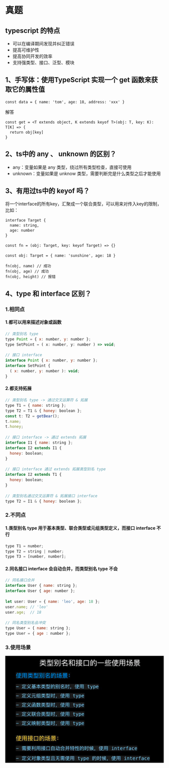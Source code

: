 # 真题
## typescript 的特点

- 可以在编译期间发现并纠正错误
- 提高可维护性
- 提高协同开发的效率
- 支持强类型、接口、泛型、模块
## 1、手写体：使用TypeScript 实现一个 get 函数来获取它的属性值
```
const data = { name: 'tom', age: 18, address: 'xxx' }
```
解答
```
const get = <T extends object, K extends keyof T>(obj: T, key: K): T[K] => {
  return obj[key]
}
```

## 2、ts中的 any 、 unknown 的区别？
- any：变量如果是 any 类型，绕过所有类型检查，直接可使用
- unknown：变量如果是 unknow 类型，需要判断完是什么类型之后才能使用

## 3、有用过ts中的 keyof 吗？
将一个interface的所有key，汇聚成一个联合类型，可以用来对传入key的限制，比如：
```
interface Target {
  name: string,
  age: number
}

const fn = (obj: Target, key: keyof Target) => {}

const obj: Target = { name: 'sunshine', age: 18 }

fn(obj, name) // 成功
fn(obj, age) // 成功
fn(obj, height) // 报错
```

## 4、type 和 interface 区别？

### 1.相同点
#### 1.都可以用来描述对象或函数
```js
// 类型别名 type
type Point = { x: number, y: number };
type SetPoint = ( x: number, y: number ) => void;

// 接口 interface
interface Point { x: number, y: number };
interface SetPoint {
  ( x: number, y: number ): void;
} 
```

#### 2.都支持拓展 
```js
// 类型别名 type -> 通过交叉运算符 & 拓展
type T1 = { name: string };
type T2 = T1 & { honey: boolean };
const t: T2 = getBear();
t.name;
t.honey;

// 接口 interface -> 通过 extends 拓展
interface I1 { name: string };
interface I2 extends I1 {
  honey: boolean;
}

// 接口 interface 通过 extends 拓展类型别名 type
interface I2 extends T1 {
  honey: boolean;
}

// 类型别名通过交叉运算符 & 拓展接口 interface
type T2 = I1 & { honey: boolean };
```

### 2.不同点
#### 1.类型别名 type 用于基本类型、联合类型或元组类型定义，而接口 interface 不行
```js
type T1 = number;
type T2 = string | number;
type T3 = [number, number];
```

#### 2.同名接口 interface 会自动合并，而类型别名 type 不会 
```js
// 同名接口合并
interface User { name: string };
interface User { age: number };

let user: User = { name: 'leo', age: 18 };
user.name; // 'leo'
user.age;  // 18

// 同名类型别名会冲突
type User = { name: string };
type User = { age : number };
```

### 3.使用场景

![使用场景](../cj.png)

